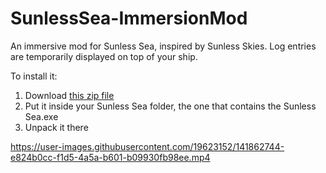 # SunlessSea-ImmersionMod
An immersive mod for Sunless Sea, inspired by Sunless Skies. Log entries are temporarily displayed on top of your ship.

To install it:
1. Download [this zip file](https://github.com/Marilyth/SunlessSea-ImmersionMod/archive/refs/tags/0.3.1.zip)
2. Put it inside your Sunless Sea folder, the one that contains the Sunless Sea.exe
3. Unpack it there


https://user-images.githubusercontent.com/19623152/141862744-e824b0cc-f1d5-4a5a-b601-b09930fb98ee.mp4

